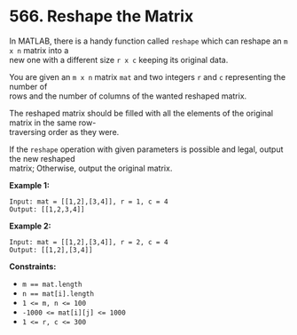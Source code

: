 # 566. Reshape the Matrix

In MATLAB, there is a handy function called `reshape` which can reshape an `m x n` matrix into a  
new one with a different size `r x c` keeping its original data.

You are given an `m x n` matrix `mat` and two integers `r` and `c` representing the number of  
rows and the number of columns of the wanted reshaped matrix.

The reshaped matrix should be filled with all the elements of the original matrix in the same row-  
traversing order as they were.

If the `reshape` operation with given parameters is possible and legal, output the new reshaped  
matrix; Otherwise, output the original matrix.

**Example 1:**

    Input: mat = [[1,2],[3,4]], r = 1, c = 4
    Output: [[1,2,3,4]]

**Example 2:**

    Input: mat = [[1,2],[3,4]], r = 2, c = 4
    Output: [[1,2],[3,4]]

**Constraints:**

- `m == mat.length`
- `n == mat[i].length`
- `1 <= m, n <= 100`
- `-1000 <= mat[i][j] <= 1000`
- `1 <= r, c <= 300`
